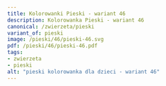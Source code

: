 ```yaml
---
title: Kolorowanki Pieski - wariant 46
description: Kolorowanka Pieski - wariant 46
canonical: /zwierzeta/pieski
variant_of: pieski
image: /pieski/46/pieski-46.svg
pdf: /pieski/46/pieski-46.pdf
tags:
- zwierzeta
- pieski
alt: "pieski kolorowanka dla dzieci - wariant 46"
---
```

